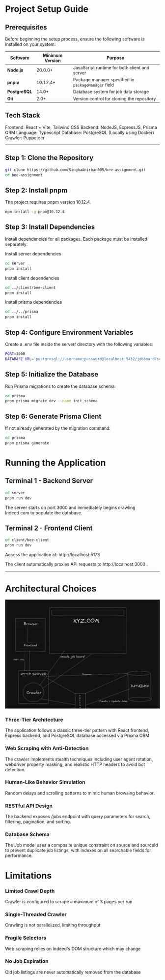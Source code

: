 # Project Setup Guide

## Prerequisites

Before beginning the setup process, ensure the following software is installed on your system:

| Software   | Minimum Version | Purpose                                      |
|-------------|-----------------|----------------------------------------------|
| **Node.js** | 20.0.0+         | JavaScript runtime for both client and server |
| **pnpm**    | 10.12.4+        | Package manager specified in `packageManager` field |
| **PostgreSQL** | 14.0+        | Database system for job data storage         |
| **Git**     | 2.0+            | Version control for cloning the repository   |

## Tech Stack

Frontend: React + Vite, Tailwind CSS
Backend: NodeJS, ExpressJS, Prisma ORM
Language: Typescript
Database: PostgreSQL (Locally using Docker)
Crawler: Puppeteer

---

## Step 1: Clone the Repository

```bash
git clone https://github.com/SinghaAnirban005/bee-assignment.git
cd bee-assignment
```

## Step 2: Install pnpm
The project requires pnpm version 10.12.4.

```bash
npm install -g pnpm@10.12.4
```

## Step 3: Install Dependencies
Install dependencies for all packages. Each package must be installed separately:

Install server dependencies

```bash
cd server
pnpm install
```

Install client dependencies

```bash
cd ../client/bee-client
pnpm install
```

Install prisma dependencies

```bash
cd ../../prisma
pnpm install
```

## Step 4: Configure Environment Variables
Create a .env file inside the server/ directory with the following variables:

```bash
PORT=3000
DATABASE_URL="postgresql://username:password@localhost:5432/jobboard?schema=public"
```

## Step 5: Initialize the Database
Run Prisma migrations to create the database schema:

```bash
cd prisma
pnpm prisma migrate dev --name init_schema
```

## Step 6: Generate Prisma Client
If not already generated by the migration command:

```bash
cd prisma
pnpm prisma generate
```

# Running the Application

## Terminal 1 - Backend Server

```bash
cd server
pnpm run dev
```

The server starts on port 3000 and immediately begins crawling Indeed.com to populate the database.

## Terminal 2 - Frontend Client

```bash
cd client/bee-client
pnpm run dev
```

Access the application at: http://localhost:5173

The client automatically proxies API requests to http://localhost:3000
.

---

# Architectural Choices

![alt text](image.png)

### Three-Tier Architecture
The application follows a classic three-tier pattern with React frontend, Express backend, and PostgreSQL database accessed via Prisma ORM

### Web Scraping with Anti-Detection
The crawler implements stealth techniques including user agent rotation, webdriver property masking, and realistic HTTP headers to avoid bot detection.

### Human-Like Behavior Simulation
Random delays and scrolling patterns to mimic human browsing behavior.

### RESTful API Design
The backend exposes /jobs endpoint with query parameters for search, filtering, pagination, and sorting.

### Database Schema
The Job model uses a composite unique constraint on source and sourceId to prevent duplicate job listings, with indexes on all searchable fields for performance.

# Limitations

### Limited Crawl Depth
Crawler is configured to scrape a maximum of 3 pages per run

### Single-Threaded Crawler
Crawling is not parallelized, limiting throughput

### Fragile Selectors
Web scraping relies on Indeed's DOM structure which may change

### No Job Expiration
Old job listings are never automatically removed from the database
